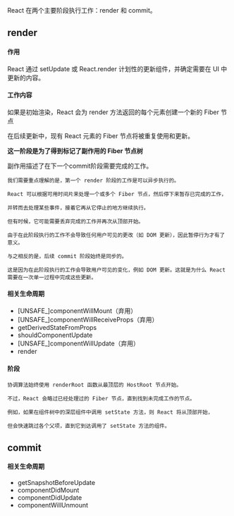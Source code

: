 React 在两个主要阶段执行工作：render 和 commit。

## render

#### 作用

React 通过 setUpdate 或 React.render 计划性的更新组件，并确定需要在 UI 中更新的内容。

#### 工作内容

如果是初始渲染，React 会为 render 方法返回的每个元素创建一个新的 Fiber 节点

在后续更新中，现有 React 元素的 Fiber 节点将被重复使用和更新。

<strong>这一阶段是为了得到标记了副作用的 Fiber 节点树</strong>

副作用描述了在下一个commit阶段需要完成的工作。

```
我们需要重点理解的是，第一个 render 阶段的工作是可以异步执行的。

React 可以根据可用时间片来处理一个或多个 Fiber 节点，然后停下来暂存已完成的工作，

并转而去处理某些事件，接着它再从它停止的地方继续执行。

但有时候，它可能需要丢弃完成的工作并再次从顶部开始。

由于在此阶段执行的工作不会导致任何用户可见的更改（如 DOM 更新），因此暂停行为才有了意义。

```

```
与之相反的是，后续 commit 阶段始终是同步的。

这是因为在此阶段执行的工作会导致用户可见的变化，例如 DOM 更新。这就是为什么 React 需要在一次单一过程中完成这些更新。

```

#### 相关生命周期

<ul>
  <li>[UNSAFE_]componentWillMount（弃用）</li>
  <li>[UNSAFE_]componentWillReceiveProps（弃用）</li>
    <li>getDerivedStateFromProps</li>
    <li>shouldComponentUpdate</li>
    <li>[UNSAFE_]componentWillUpdate（弃用）</li>
    <li>render</li>
</ul>

#### 阶段

```
协调算法始终使用 renderRoot 函数从最顶层的 HostRoot 节点开始。

不过，React 会略过已经处理过的 Fiber 节点，直到找到未完成工作的节点。

例如，如果在组件树中的深层组件中调用 setState 方法，则 React 将从顶部开始，

但会快速跳过各个父项，直到它到达调用了 setState 方法的组件。

```




## commit 







#### 相关生命周期
<ul>
  <li>getSnapshotBeforeUpdate</li>
    <li>componentDidMount</li>
  <li>componentDidUpdate</li>
    <li>componentWillUnmount</li>
</ul>

